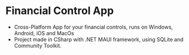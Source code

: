 # Financial Control App
- Cross-Platform App for your financial controls, runs on Windows, Android, iOS and MacOs
- Project made in CSharp with .NET MAUI framework, using SQLite and Community Toolkit.
